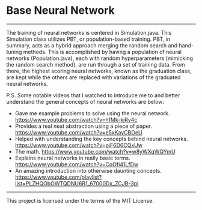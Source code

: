 # Base Neural Network

---

The training of neural networks is centered in Simulation.java. This Simulation class utilizes PBT, or population-based training. PBT, in summary, acts as a hybrid approach merging the random search and hand-tuning methods. This is accomplished by having a population of neural networks (Population.java), each with random hyperparameters (mimicking the random search method), are run through a set of training data. From there, the highest scoring neural networks, known as the graduation class, are kept while the others are replaced with variations of the graduated neural networks.

P.S. Some notable videos that I watched to introduce me to and better understand the general concepts of neural networks are below:
- Gave me example problems to solve using the neural network. https://www.youtube.com/watch?v=hfMk-kjRv4c
- Provides a real neat abstraction using a piece of paper. https://www.youtube.com/watch?v=e5xKayCBOeU
- Helped with understanding the key concepts behind neural networks. https://www.youtube.com/watch?v=piF6D6CQxUw
- The math. https://www.youtube.com/watch?v=w8yWXqWQYmU
- Explains neural networks in really basic terms. https://www.youtube.com/watch?v=CqOfi41LfDw
- An amazing introduction into otherwise daunting concepts. https://www.youtube.com/playlist?list=PLZHQObOWTQDNU6R1_67000Dx_ZCJB-3pi

---

This project is licensed under the terms of the MIT License.
